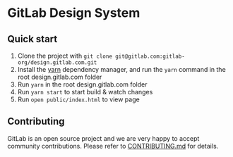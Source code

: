 # GitLab Design System

## Quick start

1. Clone the project with `git clone git@gitlab.com:gitlab-org/design.gitlab.com.git`
1. Install the [yarn](https://yarnpkg.com/en/docs/install) dependency manager, and run the `yarn` command in the root design.gitlab.com folder
1. Run `yarn` in the root design.gitlab.com folder
1. Run `yarn start` to start build & watch changes
1. Run `open public/index.html` to view page

## Contributing

GitLab is an open source project and we are very happy to accept community
contributions. Please refer to [CONTRIBUTING.md](/CONTRIBUTING.md) for details.
